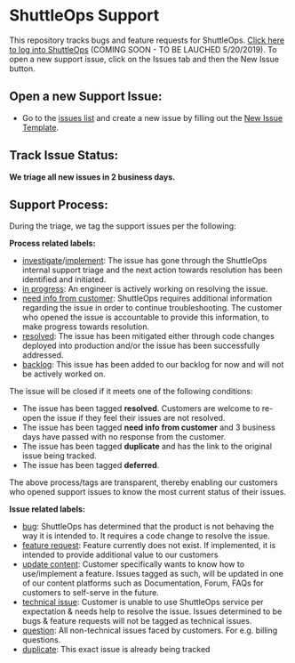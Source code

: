 ShuttleOps Support
=================

This repository tracks bugs and feature requests for ShuttleOps. [Click here to log into ShuttleOps](https://app.shuttleops.io) (COMING SOON - TO BE LAUCHED 5/20/2019).  To open a new support issue, click on the Issues tab and then the New Issue button.

Open a new Support Issue:
-------------------------

* Go to the [issues list](https://github.com/ShuttleOps/support/issues?state=open) and create a new issue by filling out the [New Issue Template](https://github.com/ShuttleOps/support/issues/new).


Track Issue Status:
------------------

**We triage all new issues in 2 business days.** 


Support Process:
----------------
During the triage, we tag the support issues per the following:

**Process related labels:**

- [investigate](https://github.com/ShuttleOps/support/labels/investigate)/[implement](https://github.com/ShuttleOps/support/labels/implement): The issue has gone through the ShuttleOps internal support triage and the next action towards resolution has been identified and initiated.
- [in progress](https://github.com/ShuttleOps/support/labels/in%20progress): An engineer is actively working on resolving the issue.
- [need info from customer](https://github.com/ShuttleOps/support/labels/need%20info%20from%20customer): ShuttleOps requires additional information regarding the issue in order to continue troubleshooting. The customer who opened the issue is accountable to provide this information, to make progress towards resolution.
- [resolved](https://github.com/ShuttleOps/support/labels/resolved): The issue has been mitigated either through code changes deployed into production and/or the issue has been successfully addressed.
- [backlog](https://github.com/ShuttleOps/support/labels/deferred): This issue has been added to our backlog for now and will not be actively worked on.

The issue will be closed if it meets one of the following conditions:

- The issue has been tagged **resolved**. Customers are welcome to re-open the issue if they feel their issues are not resolved.
- The issue has been tagged **need info from customer** and 3 business days have passed with no response from the customer.
- The issue has been tagged **duplicate** and has the link to the original issue being tracked.
- The issue has been tagged **deferred**.

The above process/tags are transparent, thereby enabling our customers who opened support issues to know the most current status of their issues.

**Issue related labels:**

- [bug](https://github.com/ShuttleOps/support/labels/bug): ShuttleOps has determined that the product is not behaving the way it is intended to. It requires a code change to resolve the issue.
- [feature request](https://github.com/ShuttleOps/support/labels/feature%20request): Feature currently does not exist. If implemented, it is intended to provide additional value to our customers
- [update content](https://github.com/ShuttleOps/support/labels/update%20content): Customer specifically wants to know how to use/implement a feature. Issues tagged as such, will be updated in one of our content platforms such as Documentation, Forum, FAQs for customers to self-serve in the future.
- [technical issue](https://github.com/ShuttleOps/support/labels/technical%20issue):  Customer is unable to use ShuttleOps service per expectation & needs help to resolve the issue. Issues determined to be bugs & feature requests will not be tagged as technical issues.
- [question](https://github.com/ShuttleOps/support/labels/question): All non-technical issues faced by customers. For e.g. billing questions.
- [duplicate](https://github.com/ShuttleOps/support/labels/duplicate): This exact issue is already being tracked

